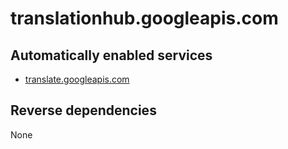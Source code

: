 # translationhub.googleapis.com

## Automatically enabled services

* [translate.googleapis.com](../translate.googleapis.com/)

## Reverse dependencies

None
